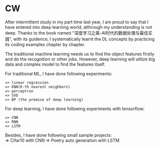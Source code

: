 # CW﻿
After intermittent study in my part time last year, I am proud to say that I have entered into deep learning world, althrough my understanding is not deep. Thanks to the book named "深度学习之美-AI时代的数据处理与最佳实践", with its guidence, I systematically learnt the DL concepts by practicing its coding examples chapter by chapter.

The traditional machine learning needs us to find the object features firstly and do the recognition or other jobs. However, deep learning will utilize big data and complex model to find the features itself. 

For traditional ML, I have done following experiments:
   
    => linear regression
    => KNN(K-th nearest neighbors)
    => perceptron
    => SVD
    => BP (the premise of deep learning)


For deep learning, I have done following experiments with tensorflow:
   
    => CNN
    => RNN
    => LSTM

Besides, I have done following small sample projects:  
    => Cifar10 with CNN
    => Poetry auto generation with LSTM



